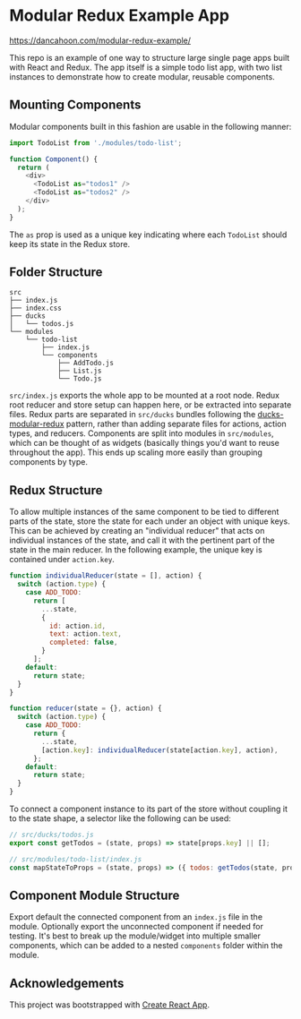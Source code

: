 # Modular Redux Example App

https://dancahoon.com/modular-redux-example/

This repo is an example of one way to structure large single page apps built
with React and Redux. The app itself is a simple todo list app, with two list
instances to demonstrate how to create modular, reusable components.

## Mounting Components

Modular components built in this fashion are usable in the following manner:

```JavaScript
import TodoList from './modules/todo-list';

function Component() {
  return (
    <div>
      <TodoList as="todos1" />
      <TodoList as="todos2" />
    </div>
  );
}
```

The `as` prop is used as a unique key indicating where each `TodoList` should
keep its state in the Redux store.

## Folder Structure

```
src
├── index.js
├── index.css
├── ducks
│   └── todos.js
└── modules
    └── todo-list
        ├── index.js
        └── components
            ├── AddTodo.js
            ├── List.js
            └── Todo.js
```

`src/index.js` exports the whole app to be mounted at a root node. Redux root
reducer and store setup can happen here, or be extracted into separate files.
Redux parts are separated in `src/ducks` bundles following the
[ducks-modular-redux](https://github.com/erikras/ducks-modular-redux) pattern,
rather than adding separate files for actions, action types, and reducers.
Components are split into modules in `src/modules`, which can be thought of as
widgets (basically things you'd want to reuse throughout the app). This ends up
scaling more easily than grouping components by type.

## Redux Structure

To allow multiple instances of the same component to be tied to different parts
of the state, store the state for each under an object with unique keys.  This
can be achieved by creating an "individual reducer" that acts on individual
instances of the state, and call it with the pertinent part of the state in
the main reducer. In the following example, the unique key is contained under
`action.key`.

```JavaScript
function individualReducer(state = [], action) {
  switch (action.type) {
    case ADD_TODO:
      return [
        ...state,
        {
          id: action.id,
          text: action.text,
          completed: false,
        }
      ];
    default:
      return state;
  }
}

function reducer(state = {}, action) {
  switch (action.type) {
    case ADD_TODO:
      return {
        ...state,
        [action.key]: individualReducer(state[action.key], action),
      };
    default:
      return state;
  }
}
```

To connect a component instance to its part of the store without coupling it to
the state shape, a selector like the following can be used:

```JavaScript
// src/ducks/todos.js
export const getTodos = (state, props) => state[props.key] || [];

// src/modules/todo-list/index.js
const mapStateToProps = (state, props) => ({ todos: getTodos(state, props) });
```

## Component Module Structure

Export default the connected component from an `index.js` file in the module.
Optionally export the unconnected component if needed for testing. It's best to
break up the module/widget into multiple smaller components, which can be added
to a nested `components` folder within the module.

## Acknowledgements

This project was bootstrapped with
[Create React App](https://github.com/facebookincubator/create-react-app).
